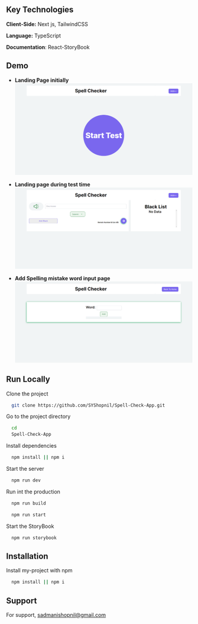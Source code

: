 ## Key Technologies

**Client-Side:** Next js, TailwindCSS

**Language:** TypeScript

**Documentation**: React-StoryBook

## Demo

- **Landing Page initially**
  <img src = "public/webDemo/landing-page-intial.png"  >

- **Landing page during test time**
  <img src = "public/webDemo/landing-page-during-test.png"  >

- **Add Spelling mistake word input page**
  <img src = "public/webDemo/add-spell-input-page.png"  >

## Run Locally

Clone the project

```bash
  git clone https://github.com/SYShopnil/Spell-Check-App.git
```

Go to the project directory

```bash
  cd
  Spell-Check-App
```

Install dependencies

```bash
  npm install || npm i
```

Start the server

```bash
  npm run dev
```

Run int the production

```bash
  npm run build
```

```bash
  npm run start
```

Start the StoryBook

```bash
  npm run storybook
```

## Installation

Install my-project with npm

```bash
  npm install || npm i
```

## Support

For support, sadmanishopnil@gmail.com
